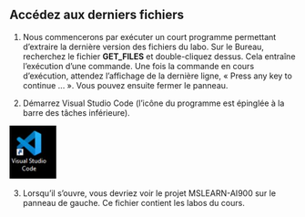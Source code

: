 ## Accédez aux derniers fichiers 

1. Nous commencerons par exécuter un court programme permettant d’extraire la dernière version des fichiers du labo. Sur le Bureau, recherchez le fichier **GET_FILES** et double-cliquez dessus. Cela entraîne l’exécution d’une commande. Une fois la commande en cours d’exécution, attendez l’affichage de la dernière ligne, « Press any key to continue ... ». Vous pouvez ensuite fermer le panneau.

2.  Démarrez Visual Studio Code (l’icône du programme est épinglée à la barre des tâches inférieure). 

![Icône Visual Studio Code](./images/vscode.jpg)

3. Lorsqu’il s’ouvre, vous devriez voir le projet MSLEARN-AI900 sur le panneau de gauche. Ce fichier contient les labos du cours. 